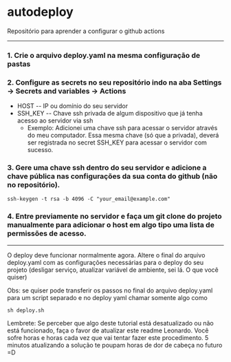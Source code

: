 # autodeploy
Repositório para aprender a configurar o github actions

---
### 1. Crie o arquivo deploy.yaml na mesma configuração de pastas
### 2. Configure as secrets no seu repositório indo na aba Settings -> Secrets and variables -> Actions
  - HOST -- IP ou domínio do seu servidor
  - SSH_KEY -- Chave ssh privada de algum dispositivo que já tenha acesso ao servidor via ssh
	  - Exemplo: Adicionei uma chave ssh para acessar o servidor através do meu computador. Essa mesma chave (só que a privada), deverá ser registrada no secret SSH_KEY para acessar o servidor com sucesso.
### 3. Gere uma chave ssh dentro do seu servidor e adicione a chave pública nas configurações da sua conta do github (não no repositório).
```
ssh-keygen -t rsa -b 4096 -C "your_email@example.com"
```
### 4. Entre previamente no servidor e faça um git clone do projeto manualmente para adicionar o host em algo tipo uma lista de permissões de acesso.
---
O deploy deve funcionar normalmente agora.
Altere o final do arquivo deploy.yaml com as configurações necessárias para o deploy do seu projeto (desligar serviço, atualizar variável de ambiente, sei lá. O que você quiser)

Obs: se quiser pode transferir os passos no final do arquivo deploy.yaml para um script separado e no deploy yaml chamar somente algo como
```
sh deploy.sh
```

Lembrete: Se perceber que algo deste tutorial está desatualizado ou não está funcionado, faça o favor de atualizar este readme Leonardo. Você sofre horas e horas cada vez que vai tentar fazer este procedimento. 5 minutos atualizando a solução te poupam horas de dor de cabeça no futuro =D
